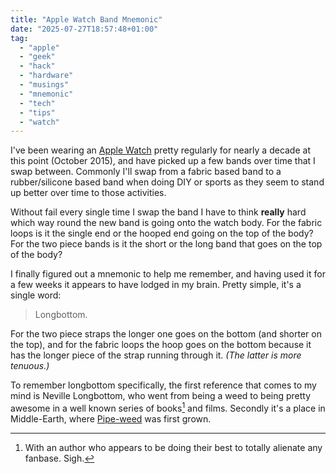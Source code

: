 ```yaml
---
title: "Apple Watch Band Mnemonic"
date: "2025-07-27T18:57:48+01:00"
tag:
  - "apple"
  - "geek"
  - "hack"
  - "hardware"
  - "musings"
  - "mnemonic"
  - "tech"
  - "tips"
  - "watch"
---
```


I've been wearing an [Apple Watch][] pretty regularly for nearly a decade at this point (October 2015), and have picked up a few bands over time that I swap between. Commonly I'll swap from a fabric based band to a rubber/silicone based band when doing DIY or sports as they seem to stand up better over time to those activities.

Without fail every single time I swap the band I have to think **really** hard which way round the new band is going onto the watch body. For the fabric loops is it the single end or the hooped end going on the top of the body? For the two piece bands is it the short or the long band that goes on the top of the body?

I finally figured out a mnemonic to help me remember, and having used it for a few weeks it appears to have lodged in my brain. Pretty simple, it's a single word:

> Longbottom.

For the two piece straps the longer one goes on the bottom (and shorter on the top), and for the fabric loops the hoop goes on the bottom because it has the longer piece of the strap running through it. _(The latter is more tenuous.)_

To remember longbottom specifically, the first reference that comes to my mind is Neville Longbottom, who went from being a weed to being pretty awesome in a well known series of books[^1] and films. Secondly it's a place in Middle-Earth, where [Pipe-weed][] was first grown.

[Apple Watch]: https://www.apple.com/watch/
[Pipe-weed]: https://lotr.fandom.com/wiki/Pipe-weed

[^1]: With an author who appears to be doing their best to totally alienate any fanbase. Sigh.
